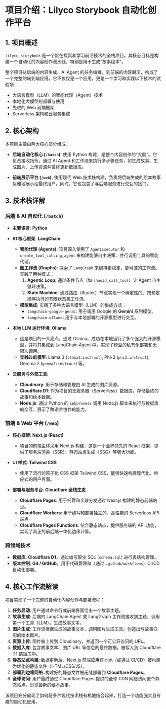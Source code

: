 # 项目介绍：Lilyco Storybook 自动化创作平台

## 1. 项目概述

`lilyco_storybook` 是一个旨在探索和学习前沿技术的全栈项目。其核心目标是构建一个自动化的内容创作流水线，特别是用于生成“故事绘本”。

整个项目从后端的内容生成、AI Agent 的任务编排，到前端的内容展示，构成了一个完整的端到端应用。它不仅仅是一个应用，更是一个学习和实践以下技术的试验场：
- 大语言模型（LLM）的智能代理（Agent）技术
- 本地化大模型的部署与使用
- 先进的 Web 前端框架
- Serverless 架构和云服务集成

## 2. 核心架构

本项目主要由两大核心部分组成：

- **后端自动化核心 (`/batch`)**: 使用 Python 构建，是整个内容创作的“大脑”。它负责接收指令，通过 AI Agent 和工作流来执行多步骤任务，如生成故事、生成图片、上传资源并最终更新数据库。

- **前端展示平台 (`/web`)**: 使用现代 Web 技术栈构建，负责将后端生成的绘本故事优雅地展示给最终用户。同时，它也包含了与后端服务进行交互的接口。

## 3. 技术栈详解

### 后端 & AI 自动化 (`/batch`)

- **主要语言**: **Python**

- **AI 核心框架**: **LangChain**
  - **智能代理 (Agents)**: 项目深入使用了 `AgentExecutor` 和 `create_tool_calling_agent` 来构建能够自主决策、并行调用工具的智能代理。
  - **图工作流 (Graphs)**: 探索了 `LangGraph` 来编排更稳定、更可控的工作流。实践了两种模式：
    1.  **Agentic Loop**: 通过条件节点（如 `should_call_tool`）让 Agent 自主循环决策。
    2.  **State Machine**: 通过路由（Router）节点实现一个确定性的、按预定顺序执行的有限状态机工作流。
  - **模型集成**: 实践了多种大语言模型（LLM）的集成方式：
    - `langchain-google-genai`: 用于调用 Google 的 **Gemini** 系列模型。
    - `langchain-ollama`: 用于与本地部署的开源模型进行交互。

- **本地 LLM 运行环境**: **Ollama**
  - 这是项目的一大亮点。通过 Ollama，成功在本地运行了多个强大的开源模型，并将其集成到 LangChain Agent 中，实现了模型的私有化部署和无限次调用。
  - **实践过的模型**: Llama 3 (`llama3:instruct`), Phi-3 (`phi3:instruct`), Gemma 2 (`gemma2:instruct`) 等。

- **云服务与外部工具**:
  - **Cloudinary**: 用于存储和管理由 AI 生成的图片资源。
  - **Cloudflare D1**: 作为项目的无服务器（Serverless）数据库，存储最终的故事和绘本数据。
  - **Node.js**: 通过 Python 的 `subprocess` 调用 Node.js 脚本来执行与数据库的交互，展示了跨语言协作的能力。

### 前端 & Web 平台 (`/web`)

- **核心框架**: **Next.js (React)**
  - 项目的前端主体采用 Next.js 构建，这是一个业界领先的 React 框架，提供了服务端渲染（SSR）、静态站点生成（SSG）等强大功能。

- **UI 样式**: **Tailwind CSS**
  - 使用了流行的原子化 CSS 框架 Tailwind CSS，能够快速构建现代化、响应式的用户界面。

- **部署与服务平台**: **Cloudflare 全栈生态**
  - **Cloudflare Pages**: 用于托管和全球分发通过 Next.js 构建的静态前端站点。
  - **Cloudflare Workers**: 用于编写和部署独立的、高性能的 Serverless API 端点。
  - **Cloudflare Pages Functions**: 结合静态站点，提供服务端的 API 功能，实现了真正的前后端一体化边缘计算。

### 跨领域技术

- **数据库**: **Cloudflare D1**，通过编写原生 SQL (`schema.sql`) 进行表结构管理。
- **版本控制**: **Git / GitHub**，用于代码管理和（通过 `.github/workflows`）CI/CD 自动化部署。

## 4. 核心工作流解读

项目实现了一个完整的自动化内容创作与部署流程：
1.  **任务启动**: 用户通过命令行或前端界面给出一个故事主题。
2.  **故事生成**: 后端的 LangChain Agent 或 LangGraph 工作流接收到主题，调用第一个工具（LLM），生成故事文本。
3.  **图片生成**: 工作流根据生成的故事文本，调用图片生成工具，创造出与故事匹配的绘本图片。
4.  **资源上传**: 图片被上传到 Cloudinary，并返回一个可公开访问的 URL。
5.  **数据入库**: 包含故事文本、图片 URL 等信息的最终数据，被写入到 Cloudflare D1 数据库中。
6.  **静态站点构建**: 数据更新后，Next.js 前端应用在本地（或通过 CI/CD）被构建为优化的静态文件（HTML/CSS/JS）。
7.  **部署到边缘网络**: 构建好的静态文件被无缝部署到 **Cloudflare Pages**。
8.  **全球访问**: 用户最终通过 Cloudflare Pages 提供的全球 CDN 网络访问这个静态站点，浏览最新的绘本故事。

该项目充分展现了如何将多种现代技术栈有机地结合起来，打造一个功能强大且有趣的自动化应用。
